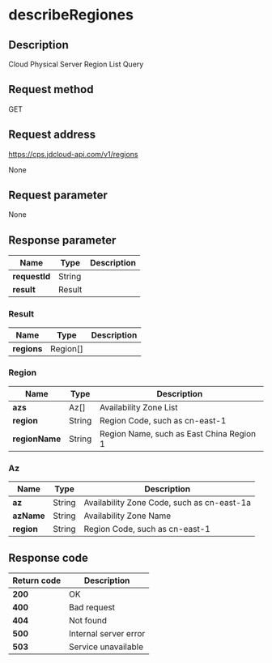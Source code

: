 # describeRegiones


## Description
Cloud Physical Server Region List Query

## Request method
GET

## Request address
https://cps.jdcloud-api.com/v1/regions

None

## Request parameter
None


## Response parameter
|Name|Type|Description|
|---|---|---|
|**requestId**|String| |
|**result**|Result| |

### Result
|Name|Type|Description|
|---|---|---|
|**regions**|Region[]| |
### Region
|Name|Type|Description|
|---|---|---|
|**azs**|Az[]|Availability Zone List|
|**region**|String|Region Code, such as cn-east-1|
|**regionName**|String|Region Name, such as East China Region 1|
### Az
|Name|Type|Description|
|---|---|---|
|**az**|String|Availability Zone Code, such as cn-east-1a|
|**azName**|String|Availability Zone Name|
|**region**|String|Region Code, such as cn-east-1|

## Response code
|Return code|Description|
|---|---|
|**200**|OK|
|**400**|Bad request|
|**404**|Not found|
|**500**|Internal server error|
|**503**|Service unavailable|
